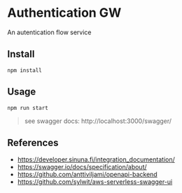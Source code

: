 # Authentication GW

An autentication flow service

## Install

`npm install`

## Usage

`npm run start`

> see swagger docs: http://localhost:3000/swagger/

## References

- https://developer.sinuna.fi/integration_documentation/
- https://swagger.io/docs/specification/about/
- https://github.com/anttiviljami/openapi-backend
- https://github.com/sylwit/aws-serverless-swagger-ui

